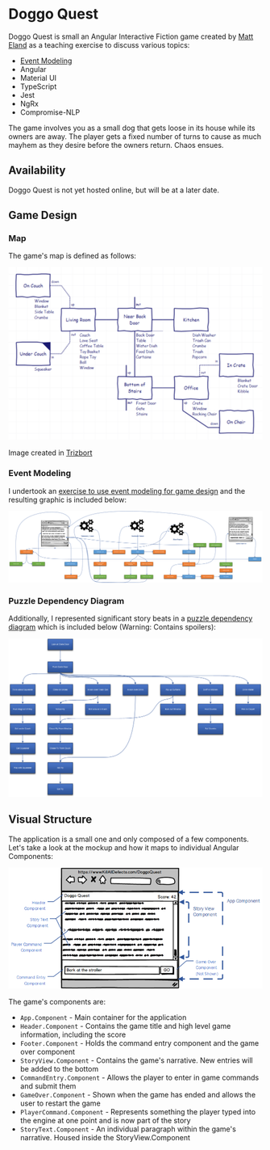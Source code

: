 # Doggo Quest

Doggo Quest is small an Angular Interactive Fiction game created by [Matt Eland](https://twitter.com/integerman) as a teaching exercise to discuss various topics:

- [Event Modeling](https://killalldefects.com/2020/02/01/game-design-with-event-modeling/)
- Angular
- Material UI
- TypeScript
- Jest
- NgRx
- Compromise-NLP

The game involves you as a small dog that gets loose in its house while its owners are away. The player gets a fixed number of turns to cause as much mayhem as they desire before the owners return. Chaos ensues.

## Availability

Doggo Quest is not yet hosted online, but will be at a later date.

## Game Design

### Map

The game's map is defined as follows:

![Doggo Quest Map](Images/Map.png)

Image created in [Trizbort](https://github.com/genstein/trizbort)

### Event Modeling

I undertook an [exercise to use event modeling for game design](https://killalldefects.com/2020/02/01/game-design-with-event-modeling/) and the resulting graphic is included below:

![Event Modeling Diagram](Images/EventModeling.png)

### Puzzle Dependency Diagram

Additionally, I represented significant story beats in a [puzzle dependency diagram](http://thewebsiteisdown.com/twidblog/puzzle-dependency-graph-primer/) which is included below (Warning: Contains spoilers):

![Puzzle Dependency Diagram](Images/Dependencies.png)

## Visual Structure

The application is a small one and only composed of a few components. Let's take a look at the mockup and how it maps to individual Angular Components:

![Visual Structure](Images/VisualStructure.png)

The game's components are:

- `App.Component` - Main container for the application
- `Header.Component` - Contains the game title and high level game information, including the score
- `Footer.Component` - Holds the command entry component and the game over component
- `StoryView.Component` - Contains the game's narrative. New entries will be added to the bottom
- `CommandEntry.Component` - Allows the player to enter in game commands and submit them
- `GameOver.Component` - Shown when the game has ended and allows the user to restart the game
- `PlayerCommand.Component` - Represents something the player typed into the engine at one point and is now part of the story
- `StoryText.Component` - An individual paragraph within the game's narrative. Housed inside the StoryView.Component
